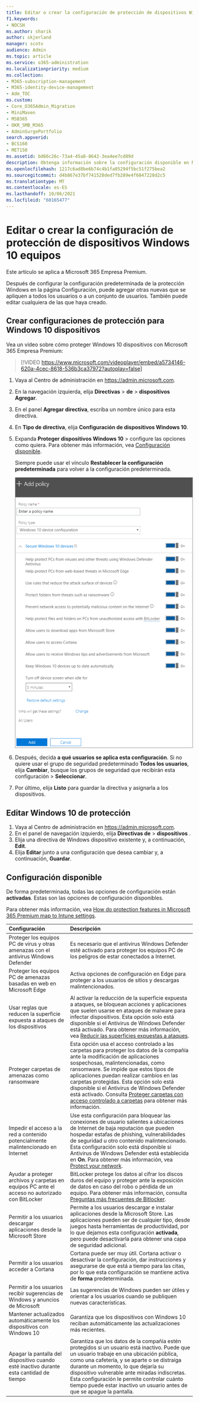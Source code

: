 ```yaml
---
title: Editar o crear la configuración de protección de dispositivos Windows 10 equipos
f1.keywords:
- NOCSH
ms.author: sharik
author: skjerland
manager: scotv
audience: Admin
ms.topic: article
ms.service: o365-administration
ms.localizationpriority: medium
ms.collection:
- M365-subscription-management
- M365-identity-device-management
- Adm_TOC
ms.custom:
- Core_O365Admin_Migration
- MiniMaven
- MSB365
- OKR_SMB_M365
- AdminSurgePortfolio
search.appverid:
- BCS160
- MET150
ms.assetid: bd66c26c-73a4-45a8-8642-3ea4ee7cd89d
description: Obtenga información sobre la configuración disponible en Microsoft 365 para empresas para proteger Windows 10 dispositivos.
ms.openlocfilehash: 1217c6ad8be6b74c4b1fa05294f5bc51f275bea2
ms.sourcegitcommit: d4b867e37bf741528ded7fb289e4f6847228d2c5
ms.translationtype: MT
ms.contentlocale: es-ES
ms.lasthandoff: 10/06/2021
ms.locfileid: "60165477"
---
```

# <a name="edit-or-create-device-protection-settings-for-windows-10-pcs"></a>Editar o crear la configuración de protección de dispositivos Windows 10 equipos

Este artículo se aplica a Microsoft 365 Empresa Premium.

Después de configurar la configuración predeterminada de la protección Windows en la página Configuración, puede agregar otras nuevas que se apliquen a todos los usuarios o a un conjunto de usuarios. También puede editar cualquiera de las que haya creado.

## <a name="create-protection-settings-for-windows-10-devices"></a>Crear configuraciones de protección para Windows 10 dispositivos

Vea un vídeo sobre cómo proteger Windows 10 dispositivos con Microsoft 365 Empresa Premium:
  
> [!VIDEO https://www.microsoft.com/videoplayer/embed/a5734146-620a-4cec-8618-536b3ca37972?autoplay=false]
  
1. Vaya al Centro de administración en <a href="https://go.microsoft.com/fwlink/p/?linkid=837890" target="_blank">https://admin.microsoft.com</a>. 
2. En la navegación izquierda, elija **Directivas** \> **de** \> **dispositivos Agregar**.
3. En el panel **Agregar directiva**, escriba un nombre único para esta directiva. 
4. En **Tipo de directiva**, elija **Configuración de dispositivos Windows 10**.
5. Expanda **Proteger dispositivos Windows 10** \> configure las opciones como quiera. Para obtener más información, vea [Configuración disponible](#available-settings). 
    
    Siempre puede usar el vínculo **Restablecer la configuración predeterminada** para volver a la configuración predeterminada. 
    
    ![Agregar panel de directivas con Windows 10 configuración de dispositivo seleccionada.](../../media/fa9e2dc2-7eae-4c96-af34-765a1f641ecf.png)
  
6. Después, decida **a qué usuarios se aplica esta configuración**. Si no quiere usar el grupo de seguridad predeterminado **Todos los usuarios**, elija **Cambiar**, busque los grupos de seguridad que recibirán esta configuración \> **Seleccionar**.
7. Por último, elija **Listo** para guardar la directiva y asignarla a los dispositivos. 

## <a name="edit-windows-10-protection-settings"></a>Editar Windows 10 de protección
 
1. Vaya al Centro de administración en <a href="https://go.microsoft.com/fwlink/p/?linkid=837890" target="_blank">https://admin.microsoft.com</a>.     
2. En el panel de navegación izquierdo, elija **Directivas de** \> **dispositivos** .
1. Elija una directiva de Windows dispositivo existente y, a continuación, **Edit**.
1. Elija **Editar** junto a una configuración que desea cambiar y, a continuación, **Guardar**.

## <a name="available-settings"></a>Configuración disponible

De forma predeterminada, todas las opciones de configuración están **activadas**. Estas son las opciones de configuración disponibles.
  
Para obtener más información, vea [How do protection features in Microsoft 365 Premium map to Intune settings](map-protection-features-to-intune-settings.md). 


|Configuración  <br/> |Descripción  <br/> |
|:-----|:-----|
|Proteger los equipos PC de virus y otras amenazas con el antivirus Windows Defender  <br/> |Es necesario que el antivirus Windows Defender esté activado para proteger los equipos PC de los peligros de estar conectados a Internet.  <br/> |
|Proteger los equipos PC de amenazas basadas en web en Microsoft Edge  <br/> |Activa opciones de configuración en Edge para proteger a los usuarios de sitios y descargas malintencionados.  <br/> |
|Usar reglas que reducen la superficie expuesta a ataques de los dispositivos  <br/> |Al activar la reducción de la superficie expuesta a ataques, se bloquean acciones y aplicaciones que suelen usarse en ataques de malware para infectar dispositivos. Esta opción solo está disponible si el Antivirus de Windows Defender está activado. Para obtener más información, vea [Reducir las superficies expuestas a ataques](/windows/security/threat-protection/microsoft-defender-atp/exploit-protection).  <br/> |
|Proteger carpetas de amenazas como ransomware  <br/> |Esta opción usa el acceso controlado a las carpetas para proteger los datos de la compañía ante la modificación de aplicaciones sospechosas, malintencionadas, como ransomware. Se impide que estos tipos de aplicaciones puedan realizar cambios en las carpetas protegidas. Esta opción solo está disponible si el Antivirus de Windows Defender está activado. Consulta [Proteger carpetas con acceso controlado a carpetas](/mem/configmgr/protect/deploy-use/create-deploy-exploit-guard-policy#bkmk_CFA) para obtener más información.  <br/> |
|Impedir el acceso a la red a contenido potencialmente malintencionado en Internet  <br/> |Use esta configuración para bloquear las conexiones de usuario salientes a ubicaciones de Internet de baja reputación que pueden hospedar estafas de phishing, vulnerabilidades de seguridad u otro contenido malintencionado. Esta configuración solo está disponible si Antivirus de Windows Defender está establecida en **On**. Para obtener más información, vea [Protect your network](/windows/security/threat-protection/windows-defender-antivirus/configure-real-time-protection-windows-defender-antivirus).  <br/> |
|Ayudar a proteger archivos y carpetas en equipos PC ante el acceso no autorizado con BitLocker  <br/> |BitLocker protege los datos al cifrar los discos duros del equipo y proteger ante la exposición de datos en caso del robo o pérdida de un equipo. Para obtener más información, consulta [Preguntas más frecuentes de Bitlocker](/windows/security/information-protection/bitlocker/bitlocker-frequently-asked-questions).  <br/> |
|Permitir a los usuarios descargar aplicaciones desde la Microsoft Store  <br/> |Permite a los usuarios descargar e instalar aplicaciones desde la Microsoft Store. Las aplicaciones pueden ser de cualquier tipo, desde juegos hasta herramientas de productividad, por lo que dejamos esta configuración **activada**, pero puede desactivarla para obtener una capa de seguridad adicional.  <br/> |
|Permitir a los usuarios acceder a Cortana  <br/> |Cortana puede ser muy útil. Cortana activar o desactivar la configuración, dar instrucciones y asegurarse de que está a tiempo para las citas, por lo que esta configuración se mantiene activa de **forma** predeterminada.  <br/> |
|Permitir a los usuarios recibir sugerencias de Windows y anuncios de Microsoft  <br/> |Las sugerencias de Windows pueden ser útiles y orientar a los usuarios cuando se publiquen nuevas características.  <br/> |
|Mantener actualizados automáticamente los dispositivos con Windows 10  <br/> |Garantiza que los dispositivos con Windows 10 reciban automáticamente las actualizaciones más recientes.  <br/> |
|Apagar la pantalla del dispositivo cuando esté inactivo durante esta cantidad de tiempo  <br/> |Garantiza que los datos de la compañía estén protegidos si un usuario está inactivo. Puede que un usuario trabaje en una ubicación pública, como una cafetería, y se aparte o se distraiga durante un momento, lo que dejaría su dispositivo vulnerable ante miradas indiscretas. Esta configuración le permite controlar cuánto tiempo puede estar inactivo un usuario antes de que se apague la pantalla.  <br/> |